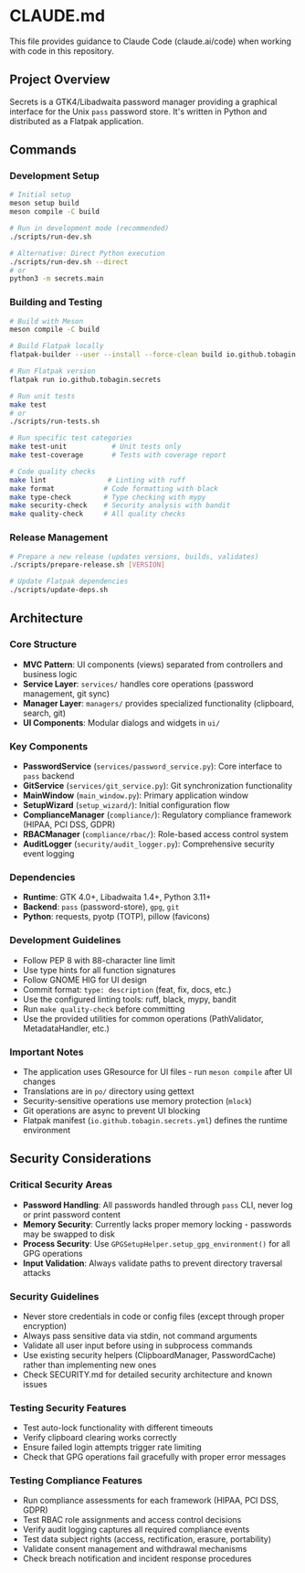# CLAUDE.md

This file provides guidance to Claude Code (claude.ai/code) when working with code in this repository.

## Project Overview

Secrets is a GTK4/Libadwaita password manager providing a graphical interface for the Unix `pass` password store. It's written in Python and distributed as a Flatpak application.

## Commands

### Development Setup
```bash
# Initial setup
meson setup build
meson compile -C build

# Run in development mode (recommended)
./scripts/run-dev.sh

# Alternative: Direct Python execution
./scripts/run-dev.sh --direct
# or
python3 -m secrets.main
```

### Building and Testing
```bash
# Build with Meson
meson compile -C build

# Build Flatpak locally
flatpak-builder --user --install --force-clean build io.github.tobagin.secrets.yml

# Run Flatpak version
flatpak run io.github.tobagin.secrets

# Run unit tests
make test
# or
./scripts/run-tests.sh

# Run specific test categories
make test-unit           # Unit tests only
make test-coverage       # Tests with coverage report

# Code quality checks
make lint               # Linting with ruff
make format            # Code formatting with black
make type-check        # Type checking with mypy
make security-check    # Security analysis with bandit
make quality-check     # All quality checks
```

### Release Management
```bash
# Prepare a new release (updates versions, builds, validates)
./scripts/prepare-release.sh [VERSION]

# Update Flatpak dependencies
./scripts/update-deps.sh
```

## Architecture

### Core Structure
- **MVC Pattern**: UI components (views) separated from controllers and business logic
- **Service Layer**: `services/` handles core operations (password management, git sync)
- **Manager Layer**: `managers/` provides specialized functionality (clipboard, search, git)
- **UI Components**: Modular dialogs and widgets in `ui/`

### Key Components
- **PasswordService** (`services/password_service.py`): Core interface to `pass` backend
- **GitService** (`services/git_service.py`): Git synchronization functionality
- **MainWindow** (`main_window.py`): Primary application window
- **SetupWizard** (`setup_wizard/`): Initial configuration flow
- **ComplianceManager** (`compliance/`): Regulatory compliance framework (HIPAA, PCI DSS, GDPR)
- **RBACManager** (`compliance/rbac/`): Role-based access control system
- **AuditLogger** (`security/audit_logger.py`): Comprehensive security event logging

### Dependencies
- **Runtime**: GTK 4.0+, Libadwaita 1.4+, Python 3.11+
- **Backend**: `pass` (password-store), `gpg`, `git`
- **Python**: requests, pyotp (TOTP), pillow (favicons)

### Development Guidelines
- Follow PEP 8 with 88-character line limit
- Use type hints for all function signatures
- Follow GNOME HIG for UI design
- Commit format: `type: description` (feat, fix, docs, etc.)
- Use the configured linting tools: ruff, black, mypy, bandit
- Run `make quality-check` before committing
- Use the provided utilities for common operations (PathValidator, MetadataHandler, etc.)

### Important Notes
- The application uses GResource for UI files - run `meson compile` after UI changes
- Translations are in `po/` directory using gettext
- Security-sensitive operations use memory protection (`mlock`)
- Git operations are async to prevent UI blocking
- Flatpak manifest (`io.github.tobagin.secrets.yml`) defines the runtime environment

## Security Considerations

### Critical Security Areas
- **Password Handling**: All passwords handled through `pass` CLI, never log or print password content
- **Memory Security**: Currently lacks proper memory locking - passwords may be swapped to disk
- **Process Security**: Use `GPGSetupHelper.setup_gpg_environment()` for all GPG operations
- **Input Validation**: Always validate paths to prevent directory traversal attacks

### Security Guidelines
- Never store credentials in code or config files (except through proper encryption)
- Always pass sensitive data via stdin, not command arguments
- Validate all user input before using in subprocess commands
- Use existing security helpers (ClipboardManager, PasswordCache) rather than implementing new ones
- Check SECURITY.md for detailed security architecture and known issues

### Testing Security Features
- Test auto-lock functionality with different timeouts
- Verify clipboard clearing works correctly
- Ensure failed login attempts trigger rate limiting
- Check that GPG operations fail gracefully with proper error messages

### Testing Compliance Features
- Run compliance assessments for each framework (HIPAA, PCI DSS, GDPR)
- Test RBAC role assignments and access control decisions
- Verify audit logging captures all required compliance events
- Test data subject rights (access, rectification, erasure, portability)
- Validate consent management and withdrawal mechanisms
- Check breach notification and incident response procedures